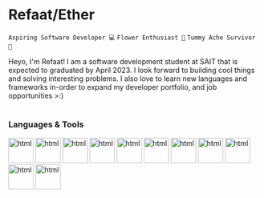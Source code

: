 # Refaat/Ether
`Aspiring Software Developer 💻` `Flower Enthusiast 🌻` `Tummy Ache Survivor 🥇`

<p>
Heyo, I'm Refaat! I am a software development student at SAIT that is expected to graduated by April 2023. I look forward to building cool things and solving interesting problems. I also love to learn new languages and frameworks in-order to expand my developer portfolio, and job opportunities >:)
</p>

#

### Languages & Tools
<div>
    <img alt="html" width="50px" src="https://cdn.jsdelivr.net/gh/devicons/devicon/icons/html5/html5-plain.svg" />  
    <img alt="html" width="50px" src="https://cdn.jsdelivr.net/gh/devicons/devicon/icons/css3/css3-plain.svg" />  
    <img alt="html" width="50px" src="https://cdn.jsdelivr.net/gh/devicons/devicon/icons/javascript/javascript-plain.svg"  />  
    <img alt="html" width="50px" src="https://cdn.jsdelivr.net/gh/devicons/devicon/icons/nodejs/nodejs-original.svg"  />  
    <img alt="html" width="50px" src="https://cdn.jsdelivr.net/gh/devicons/devicon/icons/python/python-original.svg"  /> 
    <img alt="html" width="50px" src="https://cdn.jsdelivr.net/gh/devicons/devicon/icons/java/java-original.svg"  />
    <img alt="html" width="50px" src="https://cdn.jsdelivr.net/gh/devicons/devicon/icons/mongodb/mongodb-plain.svg"   />
    <img alt="html" width="50px" src="https://cdn.jsdelivr.net/gh/devicons/devicon/icons/mysql/mysql-original.svg"   />
    <img alt="html" width="50px" src="https://cdn.jsdelivr.net/gh/devicons/devicon/icons/react/react-original.svg"    />
    <img alt="html" width="50px" src="https://cdn.jsdelivr.net/gh/devicons/devicon/icons/express/express-original.svg"    />
    <img alt="html" width="50px" src="https://cdn.jsdelivr.net/gh/devicons/devicon/icons/vscode/vscode-original.svg"    />
<div>

#
  

